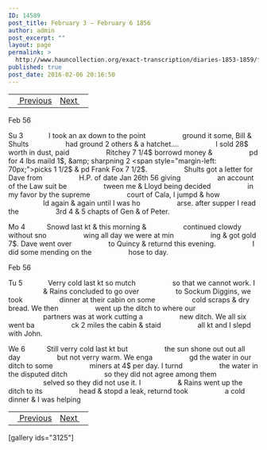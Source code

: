 ```yaml
---
ID: 14589
post_title: February 3 – February 6 1856
author: admin
post_excerpt: ""
layout: page
permalink: >
  http://www.hauncollection.org/exact-transcription/diaries-1853-1859/february-3-february-6-1856/
published: true
post_date: 2016-02-06 20:16:50
---
```

<table style="width: 100%;" align="center">
<tbody>
<tr>
<td><a href="http://www.hauncollection.org/version-2/diaries-1853-1859/january-30-february-3-1856/"><img src="https://lh3.googleusercontent.com/-EFJpxxNiPNw/VqgtWBCZrMI/AAAAAAAAAFU/WfY4lPFWWkg/s800-Ic42/Soeb-Plain-Arrows-8-10px.png" alt="" width="10" height="10" /> Previous</a></td>
<td style="text-align: right;"><a href="http://www.hauncollection.org/version-2/diaries-1853-1859/february-6-february-11-1856/">Next <img src="https://lh3.googleusercontent.com/-67k0cYlpXHw/VqgtWKz1MXI/AAAAAAAAAFU/k9PW_Piyurk/s800-Ic42/Soeb-Plain-Arrows-5-10px.png" alt="" width="10" height="10" /></a></td>
</tr>
</tbody>
</table>
Feb 56

Su 3             I took an ax down to the point
<span style="margin-left: 70px;">ground it some, Bill &amp; Shults
<span style="margin-left: 70px;">had ground 2 others &amp; a hatchet….
<span style="margin-left: 70px;">I sold 28$ worth in dust, paid
<span style="margin-left: 70px;">Ritchey 7 1/4$ borrowd money &amp;
<span style="margin-left: 70px;">pd for 4 lbs maild 1$, &amp; sharpning 2
<span style="margin-left: 70px;">picks 1 1/2$ &amp; pd Frank Fox 7 1/2$.
<span style="margin-left: 70px;">Shults got a letter for Dave from
<span style="margin-left: 70px;">H.P. of date Jan 26th 56 giving
<span style="margin-left: 70px;">an account of the Law suit be
<span style="margin-left: 70px;">tween me &amp; Lloyd being decided
<span style="margin-left: 70px;">in my favor by the supreme
<span style="margin-left: 70px;">court of Cala, I jumpd &amp; how
<span style="margin-left: 70px;">ld again &amp; again until I was ho
<span style="margin-left: 70px;">arse. after supper I read the
<span style="margin-left: 70px;">3rd 4 &amp; 5 chapts of Gen &amp; of Peter.</span></span></span></span></span></span></span></span></span></span></span></span></span></span></span>

Mo 4           Snowd last kt &amp; this morning &amp;
<span style="margin-left: 70px;">continued clowdy without sno
<span style="margin-left: 70px;">wing all day we were at min
<span style="margin-left: 70px;">ing &amp; got gold 7$. Dave went over
<span style="margin-left: 70px;">to Quincy &amp; returnd this evening.
<span style="margin-left: 70px;">I did some mending on the
<span style="margin-left: 70px;">hose to day.</span></span></span></span></span></span>

Feb 56

Tu 5             Verry cold last kt so mutch
<span style="margin-left: 70px;">so that we cannot work. I
<span style="margin-left: 70px;">&amp; Rains concluded to go over
<span style="margin-left: 70px;">to Sockum Diggins, we took
<span style="margin-left: 70px;">dinner at their cabin on some
<span style="margin-left: 70px;">cold scraps &amp; dry bread. We then
<span style="margin-left: 70px;">went up the ditch to where our
<span style="margin-left: 70px;">partners was at work cutting a
<span style="margin-left: 70px;">new ditch. We all six went ba
<span style="margin-left: 70px;">ck 2 miles the cabin &amp; staid
<span style="margin-left: 70px;">all kt and I slepd with John.</span></span></span></span></span></span></span></span></span></span>

We 6           Still verry cold last kt but
<span style="margin-left: 70px;">the sun shone out out all day
<span style="margin-left: 70px;">but not verry warm. We enga
<span style="margin-left: 70px;">gd the water in our ditch to some
<span style="margin-left: 70px;">miners at 4$ per day. I turnd
<span style="margin-left: 70px;">the water in the disputed ditch
<span style="margin-left: 70px;">so they did not agree among them
<span style="margin-left: 70px;">selved so they did not use it. I
<span style="margin-left: 70px;">&amp; Rains went up the ditch to its
<span style="margin-left: 70px;">head &amp; stopd a leak, returnd took
<span style="margin-left: 70px;">a cold dinner &amp; I was helping</span></span></span></span></span></span></span></span></span></span>
<table style="width: 100%;" align="center">
<tbody>
<tr>
<td><a href="http://www.hauncollection.org/version-2/diaries-1853-1859/january-30-february-3-1856/"><img src="https://lh3.googleusercontent.com/-EFJpxxNiPNw/VqgtWBCZrMI/AAAAAAAAAFU/WfY4lPFWWkg/s800-Ic42/Soeb-Plain-Arrows-8-10px.png" alt="" width="10" height="10" /> Previous</a></td>
<td style="text-align: right;"><a href="http://www.hauncollection.org/version-2/diaries-1853-1859/february-6-february-11-1856/">Next <img src="https://lh3.googleusercontent.com/-67k0cYlpXHw/VqgtWKz1MXI/AAAAAAAAAFU/k9PW_Piyurk/s800-Ic42/Soeb-Plain-Arrows-5-10px.png" alt="" width="10" height="10" /></a></td>
</tr>
</tbody>
</table>
[gallery ids="3125"]
